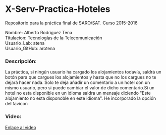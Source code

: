 # X-Serv-Practica-Hoteles
Repositorio para la práctica final de SARO/SAT. Curso 2015-2016

Nombre: Alberto Rodriguez Tena</br>
Titulacion: Tecnologías de la Telecomunicación</br>
Usuario_Lab: atena</br>
Usuario_GitHub: arotena</br>
<h3>Descripción:</h3>
La práctica, si ningún usuario ha cargado los alojamientos todavía, saldrá un botón para que cargues los alojamientos y hasta que no los cargues no te dejará hacer nada. Solo te deja añadir un comentario a un hotel con un mismo usuario, pero si puede cambiar el valor de dicho comentario.Si un hotel no esta disponible en un idioma saldra un mensaje diciendo "Este alojamiento no esta disponoble en este idioma".
He incorporado la opción del favicon
<h3>Video:</h3>
<a href=https://www.youtube.com/watch?v=6I0Yq5-Qw_I>Enlace al video</a>
